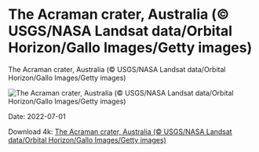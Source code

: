 # The Acraman crater, Australia (© USGS/NASA Landsat data/Orbital Horizon/Gallo Images/Getty images)

The Acraman crater, Australia (© USGS/NASA Landsat data/Orbital Horizon/Gallo Images/Getty images)

![The Acraman crater, Australia (© USGS/NASA Landsat data/Orbital Horizon/Gallo Images/Getty images)](https://bing.com/th?id=OHR.AcramanCrater_EN-US7941020158_UHD.jpg&w=1024&h=576)

Date: 2022-07-01

Download 4k: [The Acraman crater, Australia (© USGS/NASA Landsat data/Orbital Horizon/Gallo Images/Getty images)](https://bing.com/th?id=OHR.AcramanCrater_EN-US7941020158_UHD.jpg)

